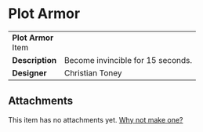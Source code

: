 # Plot Armor
<table>
  <tbody>
    <tr>
      <td colspan="2">
        <b>Plot Armor</b>
        <section>Item</section>
      </td>
    </tr>
    <tr>
      <td>
        <b>Description</b>
      </td>
      <td>Become invincible for 15 seconds.</td>
    </tr>
    <tr>
      <td>
        <b>Designer</b>
      </td>
      <td>Christian Toney</td>
    </tr>
  </tbody>
<table>

## Attachments
This item has no attachments yet. [Why not make one?](https://github.com/EveryoneDestroysTheWorld/design/issues/new)
